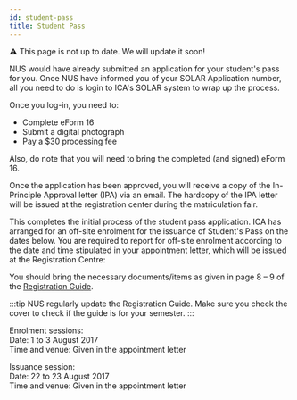 ```yaml
---
id: student-pass
title: Student Pass
---
```


:warning: This page is not up to date. We will update it soon!

NUS would have already submitted an application for your student's pass for you. Once NUS have informed you of your SOLAR Application number, all you need to do is login to ICA's SOLAR system to wrap up the process.

Once you log-in, you need to: 
- Complete eForm 16
- Submit a digital photograph
- Pay a $30 processing fee

Also, do note that you will need to bring the completed (and signed) eForm 16.

Once the application has been approved, you will receive a copy of the In-Principle Approval letter (IPA) via an email. The hardcopy of the IPA letter will be issued at the registration center during the matriculation fair.

This completes the initial process of the student pass application. ICA has arranged for an off-site enrolment for the issuance of Student's Pass on the dates below. You are required to report for off-site enrolment according to the date and time stipulated in your appointment letter, which will be issued at the Registration Centre:

You should bring the necessary documents/items as given in page 8 – 9 of the [Registration Guide](http://www.nus.edu.sg/registrar/info/info/Registration-Guide-for-Undergraduate-Students.pdf). 

:::tip
NUS regularly update the Registration Guide. Make sure you check the cover to check if the guide is for your semester.
:::

Enrolment sessions:<br/>
Date: 1 to 3 August 2017<br/>
Time and venue: Given in the appointment letter

Issuance session:<br/>
Date: 22 to 23 August 2017<br/>
Time and venue: Given in the appointment letter
